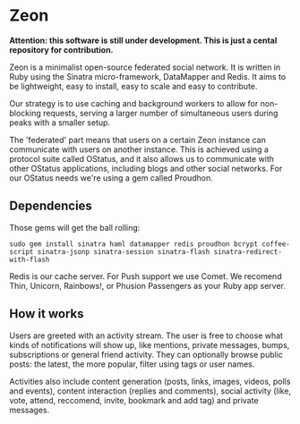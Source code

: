 # Zeon

**Attention: this software is still under development. This is just a cental repository for contribution.**

Zeon is a minimalist open-source federated social network. It is written in Ruby using the Sinatra micro-framework, DataMapper and Redis. It aims to be lightweight, easy to install, easy to scale and easy to contribute.

Our strategy is to use caching and background workers to allow for non-blocking requests, serving a larger number of simultaneous users during peaks with a smaller setup.

The 'federated' part means that users on a certain Zeon instance can communicate with users on another instance. This is achieved using a protocol suite called OStatus, and it also allows us to communicate with other OStatus applications, including blogs and other social networks. For our OStatus needs we're using a gem called Proudhon.

## Dependencies

Those gems will get the ball rolling:

    sudo gem install sinatra haml datamapper redis proudhon bcrypt coffee-script sinatra-jsonp sinatra-session sinatra-flash sinatra-redirect-with-flash

Redis is our cache server. For Push support we use Comet. We recomend Thin, Unicorn, Rainbows!, or Phusion Passengers as your Ruby app server.

## How it works

Users are greeted with an activity stream. The user is free to choose what kinds of notifications will show up, like mentions, private messages, bumps, subscriptions or general friend activity. They can optionally browse public posts: the latest, the more popular, filter using tags or user names.

Activities also include content generation (posts, links, images, videos, polls and events), content interaction (replies and comments), social activity (like, vote, attend, reccomend, invite, bookmark and add tag) and private messages.